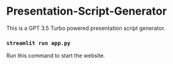 # Presentation-Script-Generator
This is a GPT 3.5 Turbo powered presentation script generator.
### `streamlit run app.py` 
Run this command to start the website.
